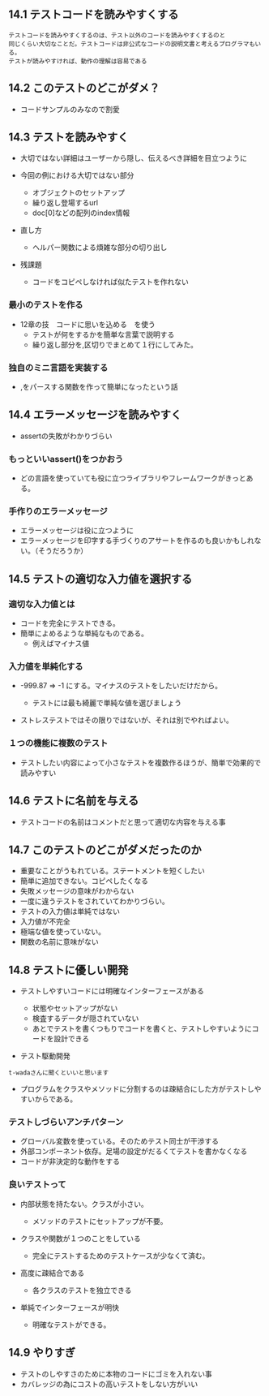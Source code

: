 ## 14.1 テストコードを読みやすくする

```
テストコードを読みやすくするのは、テスト以外のコードを読みやすくするのと
同じくらい大切なことだ。テストコードは非公式なコードの説明文書と考えるプログラマもいる。
テストが読みやすければ、動作の理解は容易である
```

## 14.2 このテストのどこがダメ？

- コードサンプルのみなので割愛

## 14.3 テストを読みやすく

- 大切ではない詳細はユーザーから隠し、伝えるべき詳細を目立つように

- 今回の例における大切ではない部分
    - オブジェクトのセットアップ
	- 繰り返し登場するurl
	- doc[0]などの配列のindex情報
	
- 直し方
    - ヘルパー関数による煩雑な部分の切り出し
	
- 残課題
	- コードをコピペしなければ似たテストを作れない
	
### 最小のテストを作る

- 12章の技　コードに思いを込める　を使う
    - テストが何をするかを簡単な言葉で説明する
	- 繰り返し部分を,区切りでまとめて１行にしてみた。
	
### 独自のミニ言語を実装する

- ,をパースする関数を作って簡単になったという話

## 14.4 エラーメッセージを読みやすく

- assertの失敗がわかりづらい

### もっといいassert()をつかおう

- どの言語を使っていても役に立つライブラリやフレームワークがきっとある。

### 手作りのエラーメッセージ

- エラーメッセージは役に立つように
- エラーメッセージを印字する手づくりのアサートを作るのも良いかもしれない。（そうだろうか）

## 14.5 テストの適切な入力値を選択する

### 適切な入力値とは
- コードを完全にテストできる。
- 簡単によめるような単純なものである。
    - 例えばマイナス値
		
### 入力値を単純化する
- -999.87 => -1 にする。マイナスのテストをしたいだけだから。
    - テストには最も綺麗で単純な値を選びましょう

- ストレステストではその限りではないが、それは別でやればよい。

### １つの機能に複数のテスト

- テストしたい内容によって小さなテストを複数作るほうが、簡単で効果的で読みやすい

 
## 14.6 テストに名前を与える

- テストコードの名前はコメントだと思って適切な内容を与える事

## 14.7 このテストのどこがダメだったのか

- 重要なことがうもれている。ステートメントを短くしたい
- 簡単に追加できない。コピペしたくなる
- 失敗メッセージの意味がわからない
- 一度に違うテストをされていてわかりづらい。
- テストの入力値は単純ではない
- 入力値が不完全
- 極端な値を使っていない。
- 関数の名前に意味がない

## 14.8 テストに優しい開発

- テストしやすいコードには明確なインターフェースがある
    - 状態やセットアップがない
    - 検査するデータが隠されていない
    - あとでテストを書くつもりでコードを書くと、テストしやすいようにコードを設計できる

- テスト駆動開発

```
t-wadaさんに聞くといいと思います
```

- プログラムをクラスやメソッドに分割するのは疎結合にした方がテストしやすいからである。

### テストしづらいアンチパターン

 - グローバル変数を使っている。そのためテスト同士が干渉する
 - 外部コンポーネント依存。足場の設定がだるくてテストを書かなくなる
 - コードが非決定的な動作をする
 

### 良いテストって

 - 内部状態を持たない。クラスが小さい。
    - メソッドのテストにセットアップが不要。

 - クラスや関数が１つのことをしている
    - 完全にテストするためのテストケースが少なくて済む。
	 
 - 高度に疎結合である
    - 各クラスのテストを独立できる

 - 単純でインターフェースが明快
    - 明確なテストができる。
	 
## 14.9 やりすぎ

 - テストのしやすさのために本物のコードにゴミを入れない事
 - カバレッジの為にコストの高いテストをしない方がいい
 
